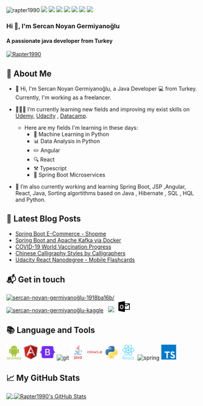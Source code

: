<p align="left"> 
    <img src="https://komarev.com/ghpvc/?username=rapter1990" alt="rapter1990" /> 
    <img src="https://img.shields.io/github/followers/Rapter1990?style=social" />
    <img src="https://img.shields.io/github/stars/Rapter1990/Rapter1990?style=social" />
    <img src="https://img.shields.io/github/watchers/Rapter1990/Rapter1990?style=social" />
    <img src="https://img.shields.io/github/size/Rapter1990/Rapter1990/README.md" />
    <img src="https://img.shields.io/github/last-commit/Rapter1990/Rapter1990" />
    <img src="https://img.shields.io/github/contributors/Rapter1990/Rapter1990" />   
    <img src="https://badge.fury.io/gh/Rapter1990%2FRapter1990.svg" />  
    
</p>

<h3 align="left">Hi 👋, I'm Sercan Noyan Germiyanoğlu</h1>
<h4 align="left">A passionate java developer from Turkey</h3>

<p align="left"> 
    <a href="https://github.com/ryo-ma/github-profile-trophy">
        <img src="https://github-profile-trophy.vercel.app/?username=Rapter1990&theme=onedark" alt="Rapter1990" />
    </a>
</p>

## 📖 About Me

- 🌝 Hi, I'm Sercan Noyan Germiyanoğlu, a Java Developer 💻 from Turkey. Currently, I'm working as a freelancer. 

- 👨🏽‍💻 I’m currently learning new fields and improving my exist skills on [Udemy](https://www.udemy.com), [Udacity](https://www.udacity.com) , [Datacamp](https://www.datacamp.com/).
    - Here are my fields I'm learning in these days:
        - 🤖 Machine Learning in Python
        - 📊 Data Analysis in Python
        - ✏️ Angular
        - 🔍 React
        - ⚒️ Typescript
        - 🔧 Spring Boot Microservices
- 🌱 I’m also currently working and learning Spring Boot, JSP ,Angular, React, Java, Sorting algortithms based on Java , Hibernate , SQL , HQL and Python.


## 📕 Latest Blog Posts

<!-- BLOG-POST-LIST:START -->
- [Spring Boot E-Commerce - Shopme](https://github.com/Rapter1990/Shopme)
- [Spring Boot and Apache Kafka via Docker](https://github.com/Rapter1990/springbootkafka)
- [COVID-19 World Vaccination Progress](https://github.com/Rapter1990/Data-Visualization-Examples/tree/master/covid%20vacination)
- [Chinese Calligraphy Styles by Calligraphers](https://github.com/Rapter1990/Image-Classification-Examples)
- [Udacity React Nanodegree - Mobile Flashcards](https://github.com/Rapter1990/Udacity-React-Mobile-Flashcards) 
<!-- BLOG-POST-LIST:END -->


## 📬 Get in touch

<p align="left">
  <a href="https://www.linkedin.com/in/sercan-noyan-germiyano%C4%9Flu-1918ba16b/"><img src="https://cdn.jsdelivr.net/npm/simple-icons@3.0.1/icons/linkedin.svg" alt="sercan-noyan-germiyanoğlu-1918ba16b/" height="30" width="30"></a>&nbsp;&nbsp;
  <a href="https://www.kaggle.com/flagnoyan/"><img src="https://cdn.jsdelivr.net/npm/simple-icons@3.0.1/icons/kaggle.svg" alt="sercan-noyan-germiyanoğlu-kaggle" height="30" width="30"></a>&nbsp;&nbsp;
  <a href="mailto:sngermiyanoglu@gmail.com"><img height="30" src="https://cdn.jsdelivr.net/npm/simple-icons@3.4.0/icons/gmail.svg"></a>&nbsp;&nbsp;
  <a href="mailto:sngermiyanoglu@hotmail.com"><img height="30" src="https://github.com/Rapter1990/Rapter1990/blob/master/outlook.svg"></a>&nbsp;&nbsp;
</p>

## 📚 Language and Tools
<p align="left">
  <img src="https://github.com/devicons/devicon/blob/master/icons/android/android-plain-wordmark.svg" alt="android" width="40" height="40"/> 
  <img src="https://github.com/devicons/devicon/blob/master/icons/angularjs/angularjs-original.svg" alt="angularjs" width="40" height="40"/> 
  <img src="https://github.com/devicons/devicon/blob/master/icons/bootstrap/bootstrap-plain.svg" alt="bootstrap" width="40" height="40"/> 
  <img src="https://www.vectorlogo.zone/logos/git-scm/git-scm-icon.svg" alt="git" width="40" height="40"/> 
  <img src="https://github.com/devicons/devicon/blob/master/icons/java/java-original-wordmark.svg" alt="java" width="40" height="40"/> 
  <img src="https://github.com/devicons/devicon/blob/master/icons/oracle/oracle-original.svg" alt="oracle" width="40" height="40"/> 
  <img src="https://github.com/devicons/devicon/blob/master/icons/python/python-original.svg" alt="python" width="40" height="40"/> 
  <img src="https://github.com/devicons/devicon/blob/master/icons/react/react-original-wordmark.svg" alt="react" width="40" height="40"/> 
  <img src="https://www.vectorlogo.zone/logos/springio/springio-icon.svg" alt="spring" width="40" height="40"/> 
  <img src="https://github.com/devicons/devicon/blob/master/icons/typescript/typescript-original.svg" alt="typescript" width="40" height="40"/>
</p>

## &#x1f4c8; My GitHub Stats

<a href="https://github.com/Rapter1990">
  <img align="center" src="https://github-readme-stats.vercel.app/api/top-langs/?username=Rapter1990&title_color=ffffff&text_color=c9cacc&icon_color=2bbc8a&bg_color=1d1f21" />
</a>

<a href="https://github.com/Rapter1990">
  <img align="center" src="https://github-readme-stats.vercel.app/api?username=Rapter1990&show_icons=true&line_height=27&count_private=true&title_color=ffffff&text_color=c9cacc&icon_color=2bbc8a&bg_color=1d1f21" alt="Rapter1990's GitHub Stats" />
</a>
